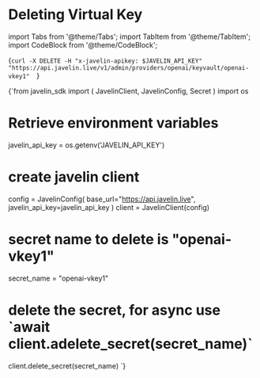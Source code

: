# Deleting Virtual Key
import Tabs from '@theme/Tabs';
import TabItem from '@theme/TabItem';
import CodeBlock from '@theme/CodeBlock';

<Tabs>
<TabItem value="shell" label="Using the API:">

<CodeBlock
  language="python">
  {`
curl -X DELETE -H "x-javelin-apikey: $JAVELIN_API_KEY" "https://api.javelin.live/v1/admin/providers/openai/keyvault/openai-vkey1"  
`}
</CodeBlock>

</TabItem>

<TabItem value="py" label="In Python:">

<CodeBlock
  language="python"
  title="Javelin Delete Secret Example"
  showLineNumbers>
  {`from javelin_sdk import (
    JavelinClient,
    JavelinConfig,
    Secret
)
import os
 
# Retrieve environment variables
javelin_api_key = os.getenv('JAVELIN_API_KEY')

# create javelin client
config = JavelinConfig(
    base_url="https://api.javelin.live",
    javelin_api_key=javelin_api_key
)
client = JavelinClient(config)

# secret name to delete is "openai-vkey1"
secret_name = "openai-vkey1"

# delete the secret, for async use \`await client.adelete_secret(secret_name)\`
client.delete_secret(secret_name) 
`}
</CodeBlock>


</TabItem>

</Tabs>
